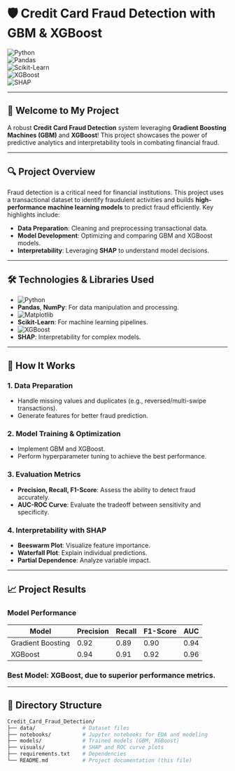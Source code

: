 # 🛡️ **Credit Card Fraud Detection with GBM & XGBoost**

![Python](https://img.shields.io/badge/Python-3.8-blue?logo=python&logoColor=white)  
![Pandas](https://img.shields.io/badge/Pandas-Data%20Processing-green?logo=pandas&logoColor=white)  
![Scikit-Learn](https://img.shields.io/badge/Scikit--Learn-Machine%20Learning-orange?logo=scikit-learn&logoColor=white)  
![XGBoost](https://img.shields.io/badge/XGBoost-Boosting-red?logo=xgboost&logoColor=white)  
![SHAP](https://img.shields.io/badge/SHAP-Interpretability-lightgrey?logo=shap&logoColor=white)  

---

## 📢 **Welcome to My Project**  
A robust **Credit Card Fraud Detection** system leveraging **Gradient Boosting Machines (GBM)** and **XGBoost**! This project showcases the power of predictive analytics and interpretability tools in combating financial fraud.

---

## 🔍 **Project Overview**  
Fraud detection is a critical need for financial institutions. This project uses a transactional dataset to identify fraudulent activities and builds **high-performance machine learning models** to predict fraud efficiently. Key highlights include:  
- **Data Preparation**: Cleaning and preprocessing transactional data.  
- **Model Development**: Optimizing and comparing GBM and XGBoost models.  
- **Interpretability**: Leveraging **SHAP** to understand model decisions.

---

## 🛠️ **Technologies & Libraries Used**  
- ![Python](https://img.shields.io/badge/Python-3.8-blue?logo=python&logoColor=white)  
- **Pandas**, **NumPy**: For data manipulation and processing.  
- ![Matplotlib](https://img.shields.io/badge/Matplotlib-Visualization-yellow?logo=matplotlib&logoColor=white)  
- **Scikit-Learn**: For machine learning pipelines.  
- ![XGBoost](https://img.shields.io/badge/XGBoost-Boosting-red?logo=xgboost&logoColor=white)  
- **SHAP**: Interpretability for complex models.

---

## 🚀 **How It Works**  
### **1. Data Preparation**  
- Handle missing values and duplicates (e.g., reversed/multi-swipe transactions).  
- Generate features for better fraud prediction.  

### **2. Model Training & Optimization**  
- Implement GBM and XGBoost.  
- Perform hyperparameter tuning to achieve the best performance.  

### **3. Evaluation Metrics**  
- **Precision, Recall, F1-Score**: Assess the ability to detect fraud accurately.  
- **AUC-ROC Curve**: Evaluate the tradeoff between sensitivity and specificity.  

### **4. Interpretability with SHAP**  
- **Beeswarm Plot**: Visualize feature importance.  
- **Waterfall Plot**: Explain individual predictions.  
- **Partial Dependence**: Analyze variable impact.

---

## 📈 **Project Results**  
### **Model Performance**  
| **Model**         | **Precision** | **Recall** | **F1-Score** | **AUC** |  
|--------------------|---------------|------------|--------------|---------|  
| Gradient Boosting  | 0.92          | 0.89       | 0.90         | 0.94    |  
| XGBoost            | 0.94          | 0.91       | 0.92         | 0.96    |  

### **Best Model**: XGBoost, due to superior performance metrics.

---

## 📂 **Directory Structure**  
```bash
Credit_Card_Fraud_Detection/  
├── data/               # Dataset files  
├── notebooks/          # Jupyter notebooks for EDA and modeling  
├── models/             # Trained models (GBM, XGBoost)  
├── visuals/            # SHAP and ROC curve plots  
├── requirements.txt    # Dependencies  
└── README.md           # Project documentation (this file)  
